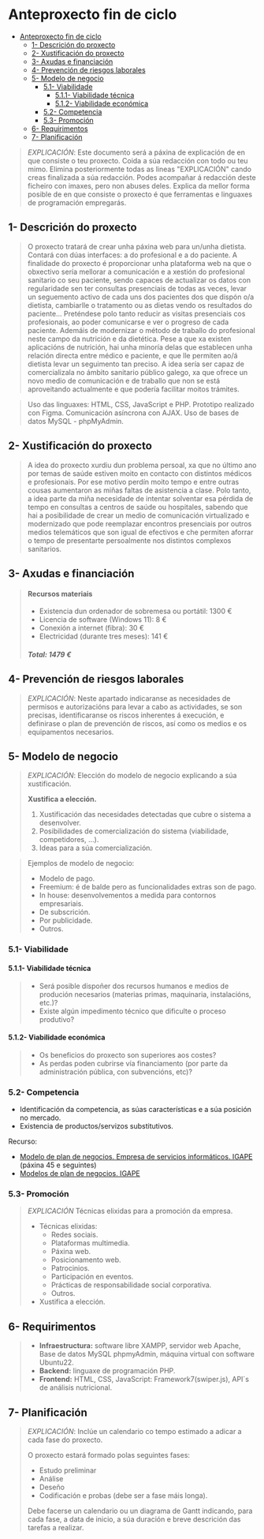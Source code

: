 # Anteproxecto fin de ciclo

- [Anteproxecto fin de ciclo](#anteproxecto-fin-de-ciclo)
  - [1- Descrición do proxecto](#1--descrición-do-proxecto)
  - [2- Xustificación do proxecto](#2--xustificación-do-proxecto)
  - [3- Axudas e financiación](#3--axudas-e-financiación)
  - [4- Prevención de riesgos laborales](#4--prevención-de-riesgos-laborales)
  - [5- Modelo de negocio](#5--modelo-de-negocio)
    - [5.1- Viabilidade](#51--viabilidade)
      - [5.1.1- Viabilidade técnica](#511--viabilidade-técnica)
      - [5.1.2- Viabilidade económica](#512--viabilidade-económica)
    - [5.2- Competencia](#52--competencia)
    - [5.3- Promoción](#53--promoción)
  - [6- Requirimentos](#6--requirimentos)
  - [7- Planificación](#7--planificación)

> _EXPLICACIÓN_: Este documento será a páxina de explicación de en que consiste o teu proxecto. Coida a súa redacción con todo ou teu mimo. Elimina posteriormente todas as lineas "EXPLICACIÓN" cando creas finalizada a súa redacción.
> Podes acompañar á redacción deste ficheiro con imaxes, pero non abuses deles.
> Explica da mellor forma posible de en que consiste o proxecto é que ferramentas e linguaxes de programación empregarás.

## 1- Descrición do proxecto

>O proxecto tratará de crear unha páxina web para un/unha dietista.
>Contará con dúas interfaces: a do profesional e a do paciente. 
>A finalidade do proxecto é proporcionar unha plataforma web na que o obxectivo sería mellorar a comunicación e a xestión do profesional sanitario co seu paciente, sendo capaces de actualizar os datos con regularidade sen ter consultas presenciais de todas as veces, levar un seguemento activo de cada uns dos pacientes dos que dispón o/a dietista, cambiarlle o tratamento ou as dietas vendo os resultados do paciente... 
>Preténdese polo tanto reducir as visitas presenciais cos profesionais, ao poder comunicarse e ver o progreso de cada paciente. Ademáis de modernizar o método de traballo do profesional neste campo da nutrición e da dietética.
>Pese a que xa existen aplicacións de nutrición, hai unha minoría delas que establecen unha relación directa entre médico e paciente, e que lle permiten ao/á dietista levar un seguimento tan preciso. 
>A idea sería ser capaz de comercializala no ámbito sanitario público galego, xa que ofrece un novo medio de comunicación e de traballo que non se está aproveitando actualmente e que podería facilitar moitos trámites. 

>Uso das linguaxes: HTML, CSS, JavaScript e PHP.
>Prototipo realizado con Figma.
>Comunicación asíncrona con AJAX.
>Uso de bases de datos MySQL - phpMyAdmin.


## 2- Xustificación do proxecto

>A idea do proxecto xurdiu dun problema persoal, xa que no último ano por temas de saúde estiven moito en contacto con distintos médicos e profesionais. Por ese motivo perdín moito tempo e entre outras cousas aumentaron as miñas faltas de asistencia a clase. Polo tanto, a idea parte da miña necesidade de intentar solventar esa pérdida de tempo en consultas a centros de saúde ou hospitales, sabendo que hai a posibilidade de crear un medio de comunicación virtualizado e modernizado que pode reemplazar encontros presenciais por outros medios telemáticos que son igual de efectivos e che permiten aforrar o tempo de presentarte persoalmente nos distintos complexos sanitarios.  

## 3- Axudas e financiación

>#### Recursos materiais
>- Existencia dun ordenador de sobremesa ou portátil: 1300 €
>- Licencia de software (Windows 11): 8 €
>- Conexión a internet (fibra): 30 €
>- Electricidad (durante tres meses): 141 €
>##### Total: 1479 €


## 4- Prevención de riesgos laborales

> _EXPLICACIÓN_: Neste apartado indicaranse as necesidades de permisos e autorizacións para levar a cabo as actividades, se son precisas, identificaranse os riscos inherentes á execución, e definirase o plan de prevención de riscos, así como os medios e os equipamentos necesarios.

## 5- Modelo de negocio

> _EXPLICACIÓN_: Elección do modelo de negocio explicando a súa xustificación.
>
> **Xustifica a elección.**
>
> 1. Xustificación das necesidades detectadas que cubre o sistema a desenvolver.
> 2. Posibilidades de comercialización do sistema (viabilidade, competidores, ...).
> 3. Ideas para a súa comercialización.

> Ejemplos de modelo de negocio:
>
> - Modelo de pago.
> - Freemium: é de balde pero as funcionalidades extras son de pago.
> - In house: desenvolvementos a medida para contornos empresariais.
> - De subscrición.
> - Por publicidade.
> - Outros.

### 5.1- Viabilidade

#### 5.1.1- Viabilidade técnica

> - Será posible dispoñer dos recursos humanos e medios de produción necesarios (materias primas, maquinaria, instalacións, etc.)?
> - Existe algún impedimento técnico que dificulte o proceso produtivo?

#### 5.1.2- Viabilidade económica

> - Os beneficios do proxecto son superiores aos costes?
> - As perdas poden cubrirse vía financiamento (por parte da administración pública, con subvencións, etc)?

### 5.2- Competencia

- Identificación da competencia, as súas características e a súa posición no mercado.
- Existencia de productos/servizos substitutivos.

Recurso:

- [Modelo de plan de negocios. Empresa de servicios informáticos. IGAPE](../material_axuda/GuiaElaboracionPlanNegocio_cas.pdf) (páxina 45 e seguintes)
- [Modelos de plan de negocios. IGAPE](http://www.aprendeainnovar.igape.es/es/crear-unha-empresa/crear-unha-empresa/plan-de-negocio/modelos-del-plan-de-negocio)

### 5.3- Promoción

> _EXPLICACIÓN_ Técnicas elixidas para a promoción da empresa.
>
> - Técnicas elixidas:
>   - Redes sociais.
>   - Plataformas multimedia.
>   - Páxina web.
>   - Posicionamento web.
>   - Patrocinios.
>   - Participación en eventos.
>   - Prácticas de responsabilidade social corporativa.
>   - Outros.
> - Xustifica a elección.

## 6- Requirimentos
>
> - **Infraestructura:** software libre XAMPP, servidor web Apache, Base de datos MySQL phpmyAdmin, máquina virtual con software Ubuntu22.
> - **Backend:**  linguaxe de programación PHP.
> - **Frontend:** HTML, CSS, JavaScript: Framework7(swiper.js), API´s de análisis nutricional.

## 7- Planificación

> _EXPLICACIÓN_: Inclúe un calendario co tempo estimado a adicar a cada fase do proxecto.
>
> O proxecto estará formado polas seguintes fases:
>
> - Estudo preliminar
> - Análise
> - Deseño
> - Codificación e probas (debe ser a fase máis longa).
>
> Debe facerse un calendario ou un diagrama de Gantt indicando, para cada fase, a data de inicio, a súa duración e breve descrición das tarefas a realizar.